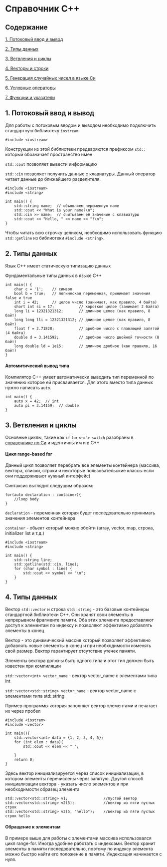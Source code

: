 # Справочник C++

## Содержание

[1. Потоковый ввод и вывод](#IO)

[2. Типы данных](#data)

[3. Ветвления и циклы](#cicles)

[4. Векторы и строки](#vector)

[5. Генерация случайных чисел в языке Си](#rand)

[6. Условные операторы](#operators)

[7. Функции и указатели](#functions)

<a name="IO"><h2>1. Потоковый ввод и вывод</h2></a>

Для работы с потоковым вводом и выводом необходимо подключить стандартную библиотеку `iostream`

`#include <iostream>`

Конструкции из этой библиотеки предваряются префиксом `std::` который обозначает пространство имен

`std::cout` позволяет вывести информацию 

`std::cin` позволяет получить данные с клавиатуры. Данный оператор читает данные до ближайшего разделителя. 

```
#include <iostream>
#include <string>

int main() {
    std::string name;  // объявляем переменную name
    std::cout << "What is your name?\n";
    std::cin >> name;  // считываем её значение с клавиатуры
    std::cout << "Hello, " << name << "!\n";
}
```

Чтобы читать всю строчку целиком, необходимо использовать функцию `std::getline` из библиотеки `#include <string>`.

<a name="data"><h2>2. Типы данных</h2></a>

Язык С++ имеет статическую типизацию данных

Фундаментальные типы данных в языке С++

```
int main() {
    char c = '1';    // символ
    bool b = true;   // логическая переменная, принимает значения false и true
    int i = 42;      // целое число (занимает, как правило, 4 байта)
    short int si = 17;           // короткое целое (занимает 2 байта)
    long li = 12321321312;       // длинное целое (как правило, 8 байт)
    long long lli = 12321321312; // длинное целое (как правило, 8 байт)
    float f = 2.71828;           // дробное число с плавающей запятой (4 байта)
    double d = 3.141592;         // дробное число двойной точности (8 байт)
    long double ld = 1e15;       // длинное дробное (как правило, 16 байт)
}
```

#### Автомитический вывод типа

Компилятор С++ умеет автоматически выводить тип переменной по значению которое ей присваивается. Для этого вместо типа данных нужно написать `auto`.

```
int main() {
    auto x = 42;  // int
    auto pi = 3.14159;  // double
}

```

<a name="cicles"><h2>3. Ветвления и циклы</h2></a>

Основные циклы, такие как `if` `for` `while` `switch` разобраны в [справочнике по Си](https://github.com/denismox/STM32HAL/blob/main/C%20lessons.md#cycle) и идентичны им и в С++

#### Цикл range-based for

Данный цикл позволяет перебрать все элементы контейнера (массива, вектора, списки, строки и некоторые пользовательские классы если они поддерживают нужный интерфейс)

Синтаксис выглядит следущим образом:

```
for(auto declaration : container){
    //loop body
}
```

`declaration` - переменная которая будет последовательно принимать значения элементов контейнера

`container` - обьект который можно обойти (array, vector, map, строка, initializer list и т.д.)

```
#include <iostream>
#include <string>

int main() {
    std::string line;
    std::getline(std::cin, line);
    for (char symbol : line) {
        std::cout << symbol << "\n";
    }
}
```

<a name="vector"><h2>4. Типы данных</h2></a>

Вектор `std::vector` и строка `std::string` - это базовые контейнеры стандартной библиотеки С++. Они хранят свои элементы в непрерывном фрагменте памяти. Оба этих элемента предоставляют доступ к элементам по индексу и позволяют эффективно добавлять элементы в конец

Вектор - это динамический массив который позволяет эффективно добавлять новые элементы в конец и при необходимости изменять свой размер. Вектор гарантирует отсутствие утечек памяти.

Элементы вектора должны быть одного типа и этот тип должен быть известен при компиляции 

`std::vector<int> vector_name` - вектор vector_name с элементами типа int 

`std::vector<std::string> vector_name` - вектор vector_name с элементами типа std::string

Пример программы которая заполняет вектор элементами и печатает их через пробел

```
#include <iostrem>
#include <vector>

int main(){
    std::vector<int> data = {1, 2, 3, 4, 5};
    for (int elem : data){
        std::cout << elem << " ";

    }
    return 0;
}
```

Здесь вектор инициализируется через список инициализации, в котором элементы перечислены через запятую. Другой способ инициализации вектора - указать число элементов и при необходимости образец элемента

```
std::vector<std::string> v1;                //пустой вектор
std::vector<std::string> v2(5);             //вектор из пяти пустых строк
std::vector<std::string> v3(5, "hello");    //вектор из пяти пустых строк hello
```

#### Обращение к элементам

В примере выше для работы с элементами массива использовался цикл range-for. Иногда удобнее работать с индексами. Вектор хранит элементы в памяти последовательно, поэтому по индексу элемента можно быстро найти его положение в памяти. Индексация начинается с нуля.



